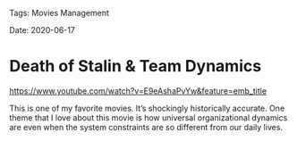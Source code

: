 Tags: Movies
      Management

Date: 2020-06-17
			
			
# Death of Stalin & Team Dynamics

https://www.youtube.com/watch?v=E9eAshaPvYw&feature=emb_title


This is one of my favorite movies. It’s shockingly historically accurate. One theme that I love about this movie is how universal organizational dynamics are even when the system constraints are so different from our daily lives. 
